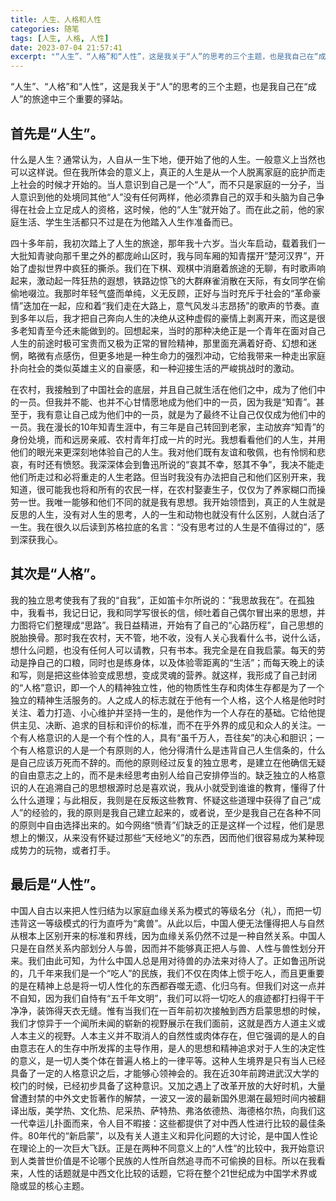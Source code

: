 ```yaml
---
title: 人生、人格和人性
categories: 随笔
tags: [人生, 人格, 人性]
date: 2023-07-04 21:57:41
excerpt: "“人生”、“人格”和“人性”，这是我关于“人”的思考的三个主题，也是我自己在“成人”的旅途中三个重要的驿站。"
---
```

“人生”、“人格”和“人性”，这是我关于“人”的思考的三个主题，也是我自己在“成人”的旅途中三个重要的驿站。

## 首先是“人生”。

什么是人生？通常认为，人自从一生下地，便开始了他的人生。一般意义上当然也可以这样说。但在我所体会的意义上，真正的人生是从一个人脱离家庭的庇护而走上社会的时候才开始的。当人意识到自己是一个“人”，而不只是家庭的一分子，当人意识到他的处境同其他“人”没有任何两样，他必须靠自己的双手和头脑为自己争得在社会上立足成人的资格，这时候，他的“人生”就开始了。而在此之前，他的家庭生活、学生生活都只不过是在为他踏入人生作准备而已。

四十多年前，我初次踏上了人生的旅途，那年我十六岁。当火车启动，载着我们一大批知青驶向那千里之外的都庞岭山区时，我与同车厢的知青摆开“楚河汉界”，开始了虚拟世界中疯狂的撕杀。我们在下棋、观棋中消磨着旅途的无聊，有时歌声响起来，激动起一阵狂热的遐想，铁路边惊飞的大群麻雀消散在天际，有女同学在偷偷地啜泣。我那时年轻气盛而单纯，义无反顾，正好与当时充斥于社会的“革命豪情”迭加在一起，应和着“我们走在大路上，意气风发斗志昂扬”的歌声的节奏。直到多年以后，我才把自己奔向人生的决绝从这种虚假的豪情上剥离开来，而这是很多老知青至今还未能做到的。回想起来，当时的那种决绝正是一个青年在面对自己人生的前途时极可宝贵而又极为正常的冒险精神，那里面充满着好奇、幻想和迷惘，略微有点感伤，但更多地是一种生命力的强烈冲动，它给我带来一种走出家庭扑向社会的类似英雄主义的自豪感，和一种迎接生活的严峻挑战时的激动。

在农村，我接触到了中国社会的底层，并且自己就生活在他们之中，成为了他们中的一员。但我并不能、也并不心甘情愿地成为他们中的一员，因为我是“知青”。甚至于，我有意让自己成为他们中的一员，就是为了最终不让自己仅仅成为他们中的一员。我在漫长的10年知青生涯中，有三年是自己转回到老家，主动放弃“知青”的身份处境，而和远房亲戚、农村青年打成一片的时光。我想看看他们的人生，并用他们的眼光来更深刻地体验自己的人生。我对他们既有友谊和敬佩，也有怜悯和悲哀，有时还有愤怒。我深深体会到鲁迅所说的“哀其不幸，怒其不争”，我决不能走他们所走过和必将重走的人生老路。但当时我没有办法把自己和他们区别开来，我知道，很可能我也将和所有的农民一样，在农村娶妻生子，仅仅为了养家糊口而操劳一世。我唯一能够和他们不同的就是我有思想。我开始领悟到，真正的人生就是反思的人生，没有对人生的思考，人的一生和动物也就没有什么区别，人就白活了一生。我在很久以后读到苏格拉底的名言：“没有思考过的人生是不值得过的”，感到深获我心。


## 其次是“人格”。

我的独立思考使我有了我的“自我”，正如笛卡尔所说的：“我思故我在”。在孤独中，我看书，我记日记，我和同学写很长的信，倾吐着自己偶尔冒出来的思想，并力图将它们整理成“思路”。我日益精进，开始有了自己的“心路历程”，自己思想的脱胎换骨。那时我在农村，天不管，地不收，没有人关心我看什么书，说什么话，想什么问题，也没有任何人可以请教，只有书本。我完全是在自我启蒙。每天的劳动是挣自己的口粮，同时也是练身体，以及体验零距离的“生活”；而每天晚上的读和写，则是把这些体验变成思想，变成灵魂的营养。就这样，我形成了自己封闭的“人格”意识，即一个人的精神独立性，他的物质性生存和肉体生存都是为了一个独立的精神生活服务的。人之成人的标志就在于他有一个人格，这个人格是他时时关注、着力打造、小心维护并坚持一生的，是他作为一个人存在的基础。它给他提供主见、决断、追求的目标和评价的标准，而不在乎外界的成见和众人的关注。一个有人格意识的人是一个有个性的人，具有“虽千万人，吾往矣”的决心和胆识；一个有人格意识的人是一个有原则的人，他分得清什么是违背自己人生信条的，什么是自己应该万死而不辞的。而他的原则经过反复的独立思考，是建立在他确信无疑的自由意志之上的，而不是未经思考由别人给自己安排停当的。缺乏独立的人格意识的人在追溯自己的思想根源时总是喜欢说，我从小就受到谁谁的教育，懂得了什么什么道理；与此相反，我则是在反叛这些教育、怀疑这些道理中获得了自己“成人”的经验的，我的原则是我自己建立起来的，或者说，至少是我自己在各种不同的原则中自由选择出来的。如今网络“愤青”们缺乏的正是这样一个过程，他们是思想上的懒汉，从来没有怀疑过那些“天经地义”的东西，因而他们很容易成为某种现成势力的玩物，或者打手。


## 最后是“人性”。

中国人自古以来把人性归结为以家庭血缘关系为模式的等级名分（礼），而把一切违背这一等级模式的行为直呼为“禽兽”。从此以后，中国人便无法懂得把人与自然从根本上区别开来的标准和界线，因为血缘关系仍然不过是一种自然关系。中国人只是在自然关系内部划分人与兽，因而并不能够真正把人与兽、人性与兽性划分开来。我们由此可知，为什么中国人总是用对待兽的办法来对待人了。正如鲁迅所说的，几千年来我们是一个“吃人”的民族，我们不仅在肉体上惯于吃人，而且更重要的是在精神上总是将一切人性化的东西都吞噬无遗、化归乌有。但我们对这一点并不自知，因为我们自恃有“五千年文明”，我们可以将一切吃人的痕迹都打扫得干干净净，装饰得天衣无缝。惟有当我们在一百年前初次接触到西方启蒙思想的时候，我们才惊异于一个闻所未闻的崭新的视野展示在我们面前，这就是西方人道主义或人本主义的视野。人本主义并不取消人的自然性或肉体存在，但它强调的是人的自由意志在人的生存中所发挥的主导作用，是人的思想和精神追求对于人生的决定性的意义，是一切人类个体在普遍人格上的一律平等。这种人生境界是只有当人已经具备了一定的人格意识之后，才能够心领神会的。我在近30年前跨进武汉大学的校门的时候，已经初步具备了这种意识。又加之遇上了改革开放的大好时机，大量曾遭封禁的中外文史哲著作的解禁，一波又一波的最新国外思潮在最短时间内被翻译出版，美学热、文化热、尼采热、萨特热、弗洛依德热、海德格尔热，向我们这一代幸运儿扑面而来，令人目不暇接：这些都提供了对中西人性进行比较的最佳条件。80年代的“新启蒙”，以及有关人道主义和异化问题的大讨论，是中国人性论在理论上的一次巨大飞跃。正是在两种不同意义上的“人性”的比较中，我开始意识到人类普世价值是不论哪个民族的人性所自然追寻而不可偷换的目标。所以在我看来，人性的话题就是中西文化比较的话题，它将在整个21世纪成为中国学术界或隐或显的核心主题。
